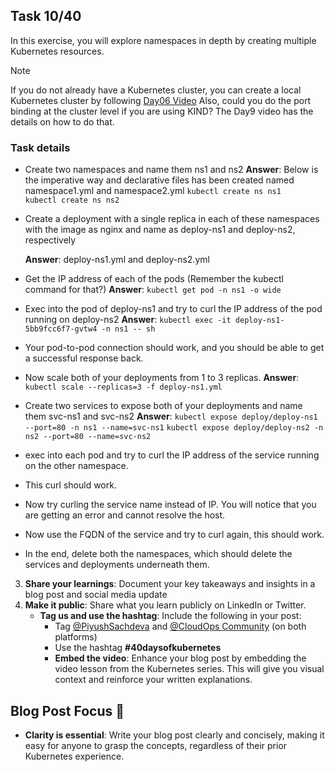 ## Task 10/40


In this exercise, you will explore namespaces in depth by creating multiple Kubernetes resources.

> [!NOTE]
> If you do not already have a Kubernetes cluster, you can create a local Kubernetes cluster by following [Day06 Video](https://youtu.be/RORhczcOrWs)
Also, could you do the port binding at the cluster level if you are using KIND? The Day9 video has the details on how to do that.

### Task details
- Create two namespaces and name them ns1 and ns2
    **Answer**: Below is the imperative way and declarative files has been created named namespace1.yml and namespace2.yml
                `kubectl create ns ns1`   
                `kubectl create ns ns2`
    
- Create a deployment with a single replica in each of these namespaces with the image as nginx and name as deploy-ns1 and deploy-ns2, respectively

  **Answer**: deploy-ns1.yml and deploy-ns2.yml 

- Get the IP address of each of the pods (Remember the kubectl command for that?)
    **Answer**: `kubectl get pod -n ns1 -o wide`

- Exec into the pod of deploy-ns1 and try to curl the IP address of the pod running on deploy-ns2
    **Answer**: `kubectl exec -it deploy-ns1-5bb9fcc6f7-gvtw4 -n ns1 -- sh`

- Your pod-to-pod connection should work, and you should be able to get a successful response back.

- Now scale both of your deployments from 1 to 3 replicas.
    **Answer**: `kubectl scale --replicas=3 -f deploy-ns1.yml` 

- Create two services to expose both of your deployments and name them svc-ns1 and svc-ns2
    **Answer**: `kubectl expose deploy/deploy-ns1 --port=80 -n ns1 --name=svc-ns1` 
                `kubectl expose deploy/deploy-ns2 -n ns2 --port=80 --name=svc-ns2`

- exec into each pod and try to curl the IP address of the service running on the other namespace.

- This curl should work.
- Now try curling the service name instead of IP. You will notice that you are getting an error and cannot resolve the host.
- Now use the FQDN of the service and try to curl again, this should work.
- In the end, delete both the namespaces, which should delete the services and deployments underneath them.


3. **Share your learnings**: Document your key takeaways and insights in a blog post and social media update
4. **Make it public**: Share what you learn publicly on LinkedIn or Twitter.
   - **Tag us and use the hashtag**: Include the following in your post:
     - Tag [@PiyushSachdeva](https://www.linkedin.com/in/piyush-sachdeva) and [@CloudOps Community](https://www.linkedin.com/company/thecloudopscomm) (on both platforms)
     - Use the hashtag **#40daysofkubernetes**
     - **Embed the video**: Enhance your blog post by embedding the video lesson from the Kubernetes series. This will give you visual context and reinforce your written explanations.

## Blog Post Focus 📝

- **Clarity is essential**: Write your blog post clearly and concisely, making it easy for anyone to grasp the concepts, regardless of their prior Kubernetes experience.